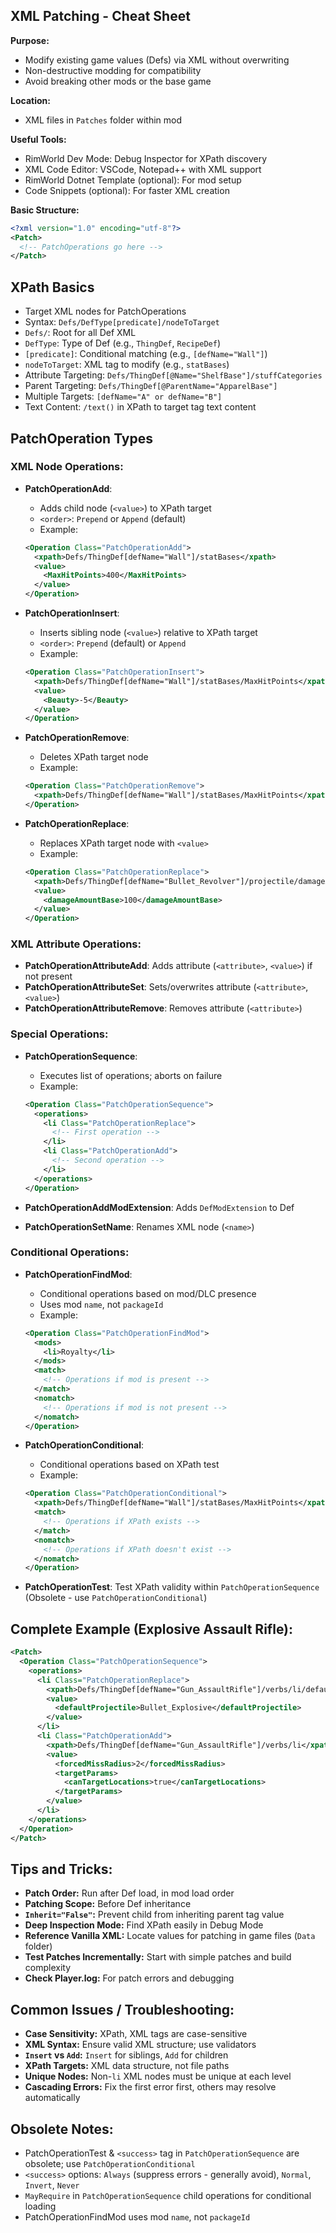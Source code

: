 ## XML Patching - Cheat Sheet

**Purpose:** 
- Modify existing game values (Defs) via XML without overwriting
- Non-destructive modding for compatibility
- Avoid breaking other mods or the base game

**Location:** 
- XML files in `Patches` folder within mod

**Useful Tools:**
- RimWorld Dev Mode: Debug Inspector for XPath discovery
- XML Code Editor: VSCode, Notepad++ with XML support
- RimWorld Dotnet Template (optional): For mod setup
- Code Snippets (optional): For faster XML creation

**Basic Structure:**

```xml
<?xml version="1.0" encoding="utf-8"?>
<Patch>
  <!-- PatchOperations go here -->
</Patch>
```

## XPath Basics

- Target XML nodes for PatchOperations
- Syntax: `Defs/DefType[predicate]/nodeToTarget`
- `Defs/`: Root for all Def XML
- `DefType`: Type of Def (e.g., `ThingDef`, `RecipeDef`)
- `[predicate]`: Conditional matching (e.g., `[defName="Wall"]`)
- `nodeToTarget`: XML tag to modify (e.g., `statBases`)
- Attribute Targeting: `Defs/ThingDef[@Name="ShelfBase"]/stuffCategories`
- Parent Targeting: `Defs/ThingDef[@ParentName="ApparelBase"]`
- Multiple Targets: `[defName="A" or defName="B"]`
- Text Content: `/text()` in XPath to target tag text content

## PatchOperation Types

### XML Node Operations:

- **PatchOperationAdd**: 
  - Adds child node (`<value>`) to XPath target
  - `<order>`: `Prepend` or `Append` (default)
  - Example:
  ```xml
  <Operation Class="PatchOperationAdd">
    <xpath>Defs/ThingDef[defName="Wall"]/statBases</xpath>
    <value>
      <MaxHitPoints>400</MaxHitPoints>
    </value>
  </Operation>
  ```

- **PatchOperationInsert**: 
  - Inserts sibling node (`<value>`) relative to XPath target
  - `<order>`: `Prepend` (default) or `Append`
  - Example:
  ```xml
  <Operation Class="PatchOperationInsert">
    <xpath>Defs/ThingDef[defName="Wall"]/statBases/MaxHitPoints</xpath>
    <value>
      <Beauty>-5</Beauty>
    </value>
  </Operation>
  ```

- **PatchOperationRemove**: 
  - Deletes XPath target node
  - Example:
  ```xml
  <Operation Class="PatchOperationRemove">
    <xpath>Defs/ThingDef[defName="Wall"]/statBases/MaxHitPoints</xpath>
  </Operation>
  ```

- **PatchOperationReplace**: 
  - Replaces XPath target node with `<value>`
  - Example:
  ```xml
  <Operation Class="PatchOperationReplace">
    <xpath>Defs/ThingDef[defName="Bullet_Revolver"]/projectile/damageAmountBase</xpath>
    <value>
      <damageAmountBase>100</damageAmountBase>
    </value>
  </Operation>
  ```

### XML Attribute Operations:

- **PatchOperationAttributeAdd**: Adds attribute (`<attribute>`, `<value>`) if not present
- **PatchOperationAttributeSet**: Sets/overwrites attribute (`<attribute>`, `<value>`)
- **PatchOperationAttributeRemove**: Removes attribute (`<attribute>`)

### Special Operations:

- **PatchOperationSequence**: 
  - Executes list of operations; aborts on failure
  - Example:
  ```xml
  <Operation Class="PatchOperationSequence">
    <operations>
      <li Class="PatchOperationReplace">
        <!-- First operation -->
      </li>
      <li Class="PatchOperationAdd">
        <!-- Second operation -->
      </li>
    </operations>
  </Operation>
  ```

- **PatchOperationAddModExtension**: Adds `DefModExtension` to Def
- **PatchOperationSetName**: Renames XML node (`<name>`)

### Conditional Operations:

- **PatchOperationFindMod**: 
  - Conditional operations based on mod/DLC presence
  - Uses mod `name`, not `packageId`
  - Example:
  ```xml
  <Operation Class="PatchOperationFindMod">
    <mods>
      <li>Royalty</li>
    </mods>
    <match>
      <!-- Operations if mod is present -->
    </match>
    <nomatch>
      <!-- Operations if mod is not present -->
    </nomatch>
  </Operation>
  ```

- **PatchOperationConditional**: 
  - Conditional operations based on XPath test
  - Example:
  ```xml
  <Operation Class="PatchOperationConditional">
    <xpath>Defs/ThingDef[defName="Wall"]/statBases/MaxHitPoints</xpath>
    <match>
      <!-- Operations if XPath exists -->
    </match>
    <nomatch>
      <!-- Operations if XPath doesn't exist -->
    </nomatch>
  </Operation>
  ```

- **PatchOperationTest**: Test XPath validity within `PatchOperationSequence` (Obsolete - use `PatchOperationConditional`)

## Complete Example (Explosive Assault Rifle):

```xml
<Patch>
  <Operation Class="PatchOperationSequence">
    <operations>
      <li Class="PatchOperationReplace">
        <xpath>Defs/ThingDef[defName="Gun_AssaultRifle"]/verbs/li/defaultProjectile</xpath>
        <value>
          <defaultProjectile>Bullet_Explosive</defaultProjectile>
        </value>
      </li>
      <li Class="PatchOperationAdd">
        <xpath>Defs/ThingDef[defName="Gun_AssaultRifle"]/verbs/li</xpath>
        <value>
          <forcedMissRadius>2</forcedMissRadius>
          <targetParams>
            <canTargetLocations>true</canTargetLocations>
          </targetParams>
        </value>
      </li>
    </operations>
  </Operation>
</Patch>
```

## Tips and Tricks:

- **Patch Order:** Run after Def load, in mod load order
- **Patching Scope:** Before Def inheritance
- **`Inherit="False"`:** Prevent child from inheriting parent tag value
- **Deep Inspection Mode:** Find XPath easily in Debug Mode
- **Reference Vanilla XML:** Locate values for patching in game files (`Data` folder)
- **Test Patches Incrementally:** Start with simple patches and build complexity
- **Check Player.log:** For patch errors and debugging

## Common Issues / Troubleshooting:

- **Case Sensitivity:** XPath, XML tags are case-sensitive
- **XML Syntax:** Ensure valid XML structure; use validators
- **`Insert` vs `Add`:** `Insert` for siblings, `Add` for children
- **XPath Targets:** XML data structure, not file paths
- **Unique Nodes:** Non-`li` XML nodes must be unique at each level
- **Cascading Errors:** Fix the first error first, others may resolve automatically

## Obsolete Notes:

- PatchOperationTest & `<success>` tag in `PatchOperationSequence` are obsolete; use `PatchOperationConditional`
- `<success>` options: `Always` (suppress errors - generally avoid), `Normal`, `Invert`, `Never`
- `MayRequire` in `PatchOperationSequence` child operations for conditional loading
- PatchOperationFindMod uses mod `name`, not `packageId` 
